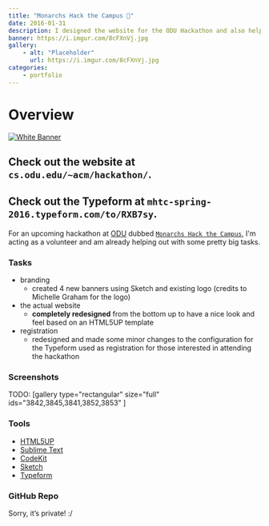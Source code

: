 ```yaml
---
title: "Monarchs Hack the Campus 🦁"
date: 2016-01-31
description: I designed the website for the ODU Hackathon and also helped with the branding/registration.
banner: https://i.imgur.com/8cFXnVj.jpg
gallery:
    - alt: "Placeholder"
      url: https://i.imgur.com/8cFXnVj.jpg
categories:
    - portfolio
---
```


# Overview

[![White
Banner](https://fvcproductions.files.wordpress.com/2016/01/white-banner.png)](https://fvcproductions.files.wordpress.com/2016/01/white-banner.png)

## Check out the website at `cs.odu.edu/~acm/hackathon/`.

## Check out the Typeform at `mhtc-spring-2016.typeform.com/to/RXB7sy`.

For an upcoming hackathon at [ODU](https://odu.edu) dubbed [`Monarchs Hack the Campus`](https://www.cs.odu.edu/~acm/hackathon/), I'm acting as a volunteer and am already helping out with some pretty big tasks.

### Tasks

* branding
  * created 4 new banners using Sketch and existing logo (credits to Michelle Graham for the logo)
* the actual website
  * **completely redesigned** from the bottom up to have a nice look and feel based on an HTML5UP template
* registration
  * redesigned and made some minor changes to the configuration for the Typeform used as registration for those interested in attending the hackathon

### Screenshots

TODO: [gallery type="rectangular" size="full" ids="3842,3845,3841,3852,3853" ]

### Tools

* [HTML5UP](https://html5up.net)
* [Sublime Text](https://github.com/fvcproductions/Sublime)
* [CodeKit](https://incident57.com/codekit/)
* [Sketch](https://www.sketchapp.com/)
* [Typeform](https://typeform.com)

### GitHub Repo

Sorry, it’s private! :/
